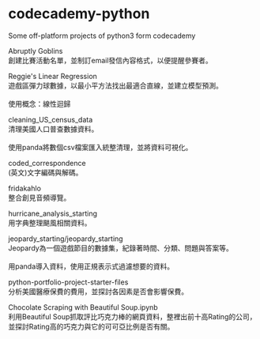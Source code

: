 # codecademy-python
 
Some off-platform projects of python3 form codecademy

Abruptly Goblins
<br>創建比賽活動名單，並制訂email發信內容格式，以便提醒參賽者。</br>

Reggie's Linear Regression
<br>遊戲區彈力球數據，以最小平方法找出最適合直線，並建立模型預測。</br>
<br>使用概念：線性迴歸</br>

cleaning_US_census_data
<br>清理美國人口普查數據資料。</br>
<br>使用panda將數個csv檔案匯入統整清理，並將資料可視化。</br>

coded_correspondence
<br>(英文)文字編碼與解碼。</br>

fridakahlo
<br>整合創見音頻導覽。</br>

hurricane_analysis_starting
<br>用字典整理颶風相關資料。</br>

jeopardy_starting/jeopardy_starting
<br>Jeopardy為一個遊戲節目的數據集，紀錄著時間、分類、問題與答案等。</br>
<br>用panda導入資料，使用正規表示式過濾想要的資料。</br>

python-portfolio-project-starter-files
<br>分析美國醫療保費的費用，並探討各因素是否會影響保費。</br>

Chocolate Scraping with Beautiful Soup.ipynb
<br>利用Beautiful Soup抓取評比巧克力棒的網頁資料，整裡出前十高Rating的公司，並探討Rating高的巧克力與它的可可亞比例是否有關。</br>
